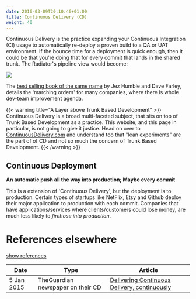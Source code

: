```yaml
---
date: 2016-03-09T20:10:46+01:00
title: Continuous Delivery (CD)
weight: 40
---
```


Continuous Delivery is the practice expanding your Continuous Integration (CI) usage to automatically
re-deploy a proven build to a QA or UAT environment. If the bounce time for a deployment is quick enough,
then it could be that you're doing that for every commit that lands in the shared trunk. The Radiator's pipeline view would 
become:

![](/images/pipelines2.png)

The [best selling book of the same name](/publications/#continuous-delivery-july-27-2010) by Jez Humble and Dave Farley, 
details the 'marching orders' for many companies, where there is whole dev-team improvement agenda.

{{< warning title="A Layer above Trunk Based Development" >}}
Continuous Delivery is a broad multi-faceted subject, that sits on top of Trunk Based Development as a practice. This
website, and this page in particular, is not going to give it justice. Head on over to 
[ContinuousDelivery.com](https://continuousdelivery.com/) and understand too that "lean experiments" are the part of 
of CD and not so much the concern of Trunk Based Development.
{{< /warning >}}

## Continuous Deployment

**An automatic push all the way into production; Maybe every commit**

This is a extension of 'Continuous Delivery', but the deployment is to production. Certain types of startups like 
NetFlix, Etsy and Github deploy their major application to production with each commit. Companies that have 
applications/services where  clients/customers could lose money, are much less likely to *firehose into production*.

# References elsewhere

<a id="showHideRefs" href="javascript:toggleRefs();">show references</a>

Date    | Type  | Article
--------|-------|--------
5 Jan 2015 | TheGuardian newspaper on their CD | [Delivering Continuous Delivery, continuously](https://www.theguardian.com/info/developer-blog/2015/jan/05/delivering-continuous-delivery-continuously)




